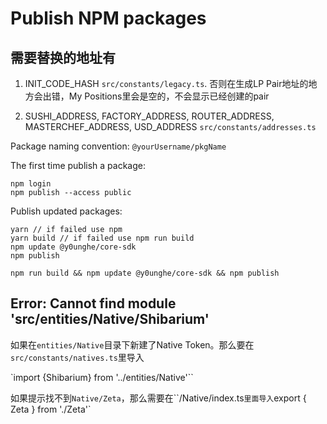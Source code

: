 # Publish NPM packages

## 需要替换的地址有

1. INIT_CODE_HASH
`src/constants/legacy.ts`. 否则在生成LP Pair地址的地方会出错，My Positions里会是空的，不会显示已经创建的pair

2. SUSHI_ADDRESS, FACTORY_ADDRESS, ROUTER_ADDRESS, MASTERCHEF_ADDRESS, USD_ADDRESS
`src/constants/addresses.ts`

Package naming convention: `@yourUsername/pkgName`

The first time publish a package:
```
npm login
npm publish --access public
```

Publish updated packages:

```
yarn // if failed use npm
yarn build // if failed use npm run build
npm update @y0unghe/core-sdk
npm publish
```

```
npm run build && npm update @y0unghe/core-sdk && npm publish
```

## Error: Cannot find module 'src/entities/Native/Shibarium'

如果在`entities/Native`目录下新建了Native Token。那么要在`src/constants/natives.ts`里导入

`import {Shibarium} from '../entities/Native'``

如果提示找不到`Native/Zeta`，那么需要在``/Native/index.ts`里面导入`export { Zeta } from './Zeta'`